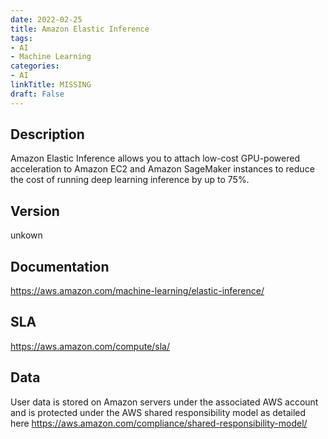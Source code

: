 ```yaml
---
date: 2022-02-25
title: Amazon Elastic Inference
tags: 
- AI
- Machine Learning
categories: 
- AI
linkTitle: MISSING
draft: False
---
```


## Description

Amazon Elastic Inference allows you to attach low-cost GPU-powered acceleration to Amazon EC2 and Amazon SageMaker instances to reduce the cost of running deep learning inference by up to 75%.

## Version

unkown

## Documentation

https://aws.amazon.com/machine-learning/elastic-inference/

## SLA

https://aws.amazon.com/compute/sla/

## Data

User data is stored on Amazon servers under the associated AWS account and is protected under the AWS shared responsibility model as detailed here https://aws.amazon.com/compliance/shared-responsibility-model/
